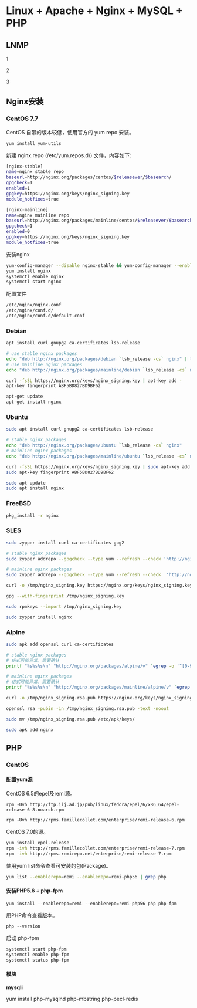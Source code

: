 # Linux + Apache + Nginx + MySQL + PHP

## LNMP

1

2

3

## Nginx安装

### CentOS 7.7

CentOS 自带的版本较低，使用官方的 yum repo 安装。

```bash
yum install yum-utils
```

新建 nginx.repo (/etc/yum.repos.d/) 文件，内容如下:

```bash
[nginx-stable]
name=nginx stable repo
baseurl=http://nginx.org/packages/centos/$releasever/$basearch/
gpgcheck=1
enabled=1
gpgkey=https://nginx.org/keys/nginx_signing.key
module_hotfixes=true

[nginx-mainline]
name=nginx mainline repo
baseurl=http://nginx.org/packages/mainline/centos/$releasever/$basearch/
gpgcheck=1
enabled=0
gpgkey=https://nginx.org/keys/nginx_signing.key
module_hotfixes=true
```

安装nginx

```bash
yum-config-manager --disable nginx-stable && yum-config-manager --enable  nginx-mainline
yum install nginx
systemctl enable nginx
systemctl start nginx
```

配置文件

```bash
/etc/nginx/nginx.conf
/etc/nginx/conf.d/
/etc/nginx/conf.d/default.conf
```

### Debian

```bash
apt install curl gnupg2 ca-certificates lsb-release

# use stable nginx packages
echo "deb http://nginx.org/packages/debian `lsb_release -cs` nginx" | tee /etc/apt/sources.list.d/nginx.list
# use mainline nginx packages
echo "deb http://nginx.org/packages/mainline/debian `lsb_release -cs` nginx" | tee /etc/apt/sources.list.d/nginx.list

curl -fsSL https://nginx.org/keys/nginx_signing.key | apt-key add -
apt-key fingerprint ABF5BD827BD9BF62

apt-get update
apt-get install nginx
```

### Ubuntu


```bash
sudo apt install curl gnupg2 ca-certificates lsb-release

# stable nginx packages
echo "deb http://nginx.org/packages/ubuntu `lsb_release -cs` nginx"   | sudo tee /etc/apt/sources.list.d/nginx.list
# mainline nginx packages
echo "deb http://nginx.org/packages/mainline/ubuntu `lsb_release -cs` nginx"   | sudo tee /etc/apt/sources.list.d/nginx.list

curl -fsSL https://nginx.org/keys/nginx_signing.key | sudo apt-key add -
sudo apt-key fingerprint ABF5BD827BD9BF62

sudo apt update
sudo apt install nginx
```

### FreeBSD

```bash
pkg_install -r nginx
```

### SLES

```bash
sudo zypper install curl ca-certificates gpg2

# stable nginx packages
sudo zypper addrepo --gpgcheck --type yum --refresh --check 'http://nginx.org/packages/sles/$releasever' nginx-stable

# mainline nginx packages
sudo zypper addrepo --gpgcheck --type yum --refresh --check  'http://nginx.org/packages/mainline/sles/$releasever' nginx-mainline

curl -o /tmp/nginx_signing.key https://nginx.org/keys/nginx_signing.key

gpg --with-fingerprint /tmp/nginx_signing.key

sudo rpmkeys --import /tmp/nginx_signing.key

sudo zypper install nginx
```

### Alpine

```bash
sudo apk add openssl curl ca-certificates

# stable nginx packages
# 格式可能异常，需要确认
printf "%s%s%s\n" "http://nginx.org/packages/alpine/v" `egrep -o '^[0-9]+\.[0-9]+' /etc/alpine-release` "/main" | sudo tee -a /etc/apk/repositories

# mainline nginx packages
# 格式可能异常，需要确认
printf "%s%s%s\n" "http://nginx.org/packages/mainline/alpine/v" `egrep -o '^[0-9]+\.[0-9]+' /etc/alpine-release` "/main" | sudo tee -a /etc/apk/repositories

curl -o /tmp/nginx_signing.rsa.pub https://nginx.org/keys/nginx_signing.rsa.pub

openssl rsa -pubin -in /tmp/nginx_signing.rsa.pub -text -noout

sudo mv /tmp/nginx_signing.rsa.pub /etc/apk/keys/

sudo apk add nginx
```

## PHP

### CentOS

#### 配置yum源

CentOS 6.5的epel及remi源。

```shell
rpm -Uvh http://ftp.iij.ad.jp/pub/linux/fedora/epel/6/x86_64/epel-release-6-8.noarch.rpm

rpm -Uvh http://rpms.famillecollet.com/enterprise/remi-release-6.rpm
```

CentOS 7.0的源。

```bash
yum install epel-release
rpm -ivh http://rpms.famillecollet.com/enterprise/remi-release-7.rpm
rpm -ivh http://rpms.remirepo.net/enterprise/remi-release-7.rpm
```

使用yum list命令查看可安装的包(Package)。

```bash
yum list --enablerepo=remi --enablerepo=remi-php56 | grep php
```

#### 安装PHP5.6 + php-fpm

```shell
yum install --enablerepo=remi --enablerepo=remi-php56 php php-fpm
```

用PHP命令查看版本。

```shell
php --version
```

启动 php-fpm

```bash
systemctl start php-fpm
systemctl enable php-fpm
systemctl status php-fpm
```

#### 模块

**mysqli**

yum install php-mysqlnd php-mbstring php-pecl-redis
